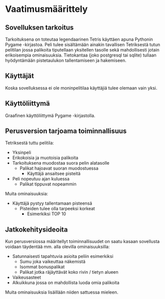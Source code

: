 # Vaatimusmäärittely

## Sovelluksen tarkoitus

Tarkoituksena on toteutaa legendaarinen Tetris käyttäen apuna Pythonin Pygame -kirjastoa. Peli tulee sisältämään ainakin tavallisen Tetriksestä tutun pelitilan jossa palikoita tiputellaan yksitellen tasolle sekä mahdollisesti jotain erikoisempia ominaisuuksia. Tietokantaa (joko postgresql tai sqlite) tullaan hyödyntämään pistetaulukon tallentamiseen ja hakemiseen.

## Käyttäjät

Koska sovelluksessa ei ole moninpelitilaa käyttäjiä tulee olemaan vain yksi.

## Käyttöliittymä

Graafinen käyttöliittymä Pygame -kirjastolla.

## Perusversion tarjoama toiminnallisuus

Tetriksestä tuttu pelitila:

- Yksinpeli
- Erikokoisia ja muotoisia palikoita
- Tarkoituksena muodostaa suora pelin alatasolle
  - Palikat hajoavat suoran muodostuessa
    - Käyttäjä ansaitsee pisteitä
- Peli nopeutuu ajan kuluessa
  - Palikat tippuvat nopeammin

Muita ominaisuuksia:

- Käyttäjä pystyy tallentamaan pisteensä
  - Pisteiden tulee olla tarpeeksi korkeat
    - Esimerkiksi TOP 10

## Jatkokehitysideoita

Kun perusversiossa määritellyt toiminnallisuudet on saatu kasaan sovellusta voidaan täydentää mm. alla olevilla ominaisuuksilla:

- Satunnaisesti tapahtuvia asioita peliin esimerkiksi
  - Sumu joka vaikeuttaa näkemistä
  - Isommat bonuspalikat
  - Palikat jotka räjäyttävät koko rivin / tietyn alueen
- Vaikeusasteet
- Alkuikkuna jossa on mahdollista luoda omia palikoita

Muita ominaisuuksia lisäillään niiden sattuessa mieleen.
